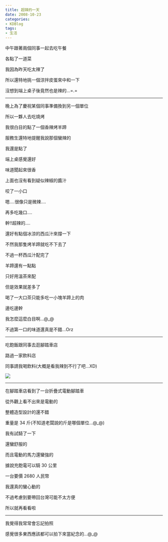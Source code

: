```yaml
---
title: 超辣的一天
date: 2008-10-23
categories:
- KDBlog
tags:
- 生活
---
```

中午跟著兩個同事一起去吃午餐

各點了一道菜

我因為昨天吃太辣了

所以還特地挑一個涼拌皮蛋來中和一下

沒想到端上桌子後竟然也是辣的...=.=

---

晚上為了慶祝某個同事準備換到另一個單位

所以一夥人去吃燒烤

我很白目的點了一個香辣烤羊蹄

服務生還特地提醒我說那個蠻辣的

我還是點了

端上桌感覺還好

味道聞起來很香

上面也沒有看到疑似辣椒的醬汁

咬了一小口

嗯....很像只是微辣....

再多吃幾口....

幹!!超辣的....

還好有點個冰涼的西瓜汁來撐一下

不然我那隻烤羊蹄就吃不下去了

不過一杯西瓜汁配完了

羊蹄還有一點點

只好用溫茶來配

但是效果就差多了

喝了一大口茶只能多吃一小塊羊蹄上的肉

邊吃邊幹

我怎麼這麼白目啊...@_@

不過第一口的味道還真是不錯...Orz

---

吃飽飯跟同事去逛腳踏車店

路過一家飲料店

同事請我喝飲料(大概是看我辣到不行了吧...XD)

![]({{urls.media}}/KDBlog/2008/10/23/IMAG0104.jpg)

---

在腳踏車店看到了一台折疊式電動腳踏車

從外觀上看不出來是電動的

整體造型設計的還不錯

重量是 34 斤(不知道老闆說的斤是哪個單位...@_@)

我有試騎了一下

還蠻舒服的

而且電動的馬力還蠻強的

據說充飽電可以騎 30 公里

一台要價 2680 人民幣

我還真的蠻心動的

不過考慮到要帶回台灣可能不太方便

所以就再看看啦

---

我覺得我常常會忘記拍照

感覺很多東西應該都可以拍下來當紀念的...@_@

